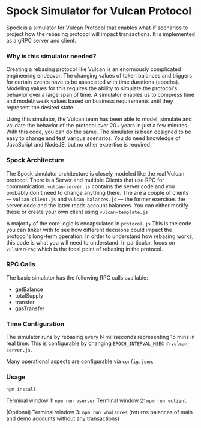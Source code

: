 # Spock Simulator for Vulcan Protocol

Spock is a simulator for Vulcan Protocol that enables what-if scenarios to project how the rebasing protocol will impact transactions. It is implemented as a gRPC server and client.

### Why is this simulator needed?

Creating a rebasing protocol like Vulcan is an enormously complicated engineering endeavor. The changing values of token balances and triggers for certain events have to be associated with time durations (epochs). Modeling values for this requires the ability to simulate the protocol's behavior over a large span of time. A simulator enables us to compress time and model/tweak values based on business requirements until they represent the desired state.

Using this simulator, the Vulcan team has been able to model, simulate and validate the behavior of the protocol over 20+ years in just a few minutes. With this code, you can do the same. The simulator is been designed to be easy to change and test various scenarios. You do need knowledge of JavaScript and NodeJS, but no other expertise is required.

### Spock Architecture

The Spock simulator architecture is closely modeled like the real Vulcan protocol. There is a Server and multiple Clients that use RPC for communication. `vulcan-server.js` contains the server code and you probably don't need to change anything there. The are a couple of clients — `vulcan-client.js` and `vulcan-balances.js` — the former exercises the server code and the latter reads account balances. You can either modify these or create your own client using `vulcan-template.js`

A majority of the core logic is encapsulated in `protocol.js` This is the code you can tinker with to see how different decisions could impact the protocol's long-term operation. In order to understand how rebasing works, this code is what you will need to understand. In particular, focus on `vulsPerFrag` which is the focal point of rebasing in the protocol.

### RPC Calls

The basic simulator has the following RPC calls available:
- getBalance
- totalSupply
- transfer
- gasTransfer

### Time Configuration

The simulator runs by rebasing every N milliseconds representing 15 mins in real time. This is configurable by changing `EPOCH_INTERVAL_MSEC` in `vulcan-server.js`.

Many operational aspects are configurable via `config.json`.

### Usage

`npm install`

Terminal window 1: `npm run vserver`
Terminal window 2: `npm run vclient`

(Optional)
Terminal window 3: `npm run vbalances` (returns balances of main and demo accounts without any transactions)

